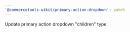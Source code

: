 ```yaml
---
'@commercetools-uikit/primary-action-dropdown': patch
---
```


Update primary action dropdown "children" type
